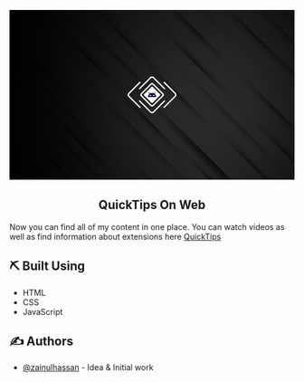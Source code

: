 <p align="center">
  <a href="" rel="noopener">
 <img width=100% height=300px src="assets/images/banner.png" alt="Project logo" style="object-fit:cover"></a>
</p>

<h2 align="center">QuickTips On Web</h2>

<p> Now you can find all of my content in one place. You can watch videos as well as find information about extensions here <a href="https://zainulhassan815.github.io/quicktips/">QuickTips</a> </p>

## ⛏️ Built Using <a name = "built_using"></a>

- HTML
- CSS
- JavaScript

## ✍️ Authors <a name = "authors"></a>

- [@zainulhassan](https://github.com/zainulhassan815/) - Idea & Initial work

